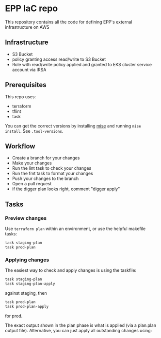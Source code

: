 # EPP IaC repo

This repository contains all the code for defining EPP's external infrastructure on AWS

## Infrastructure

- S3 Bucket
- policy granting access read/write to S3 Bucket
- Role with read/write policy applied and granted to EKS cluster service account via IRSA

## Prerequisites

This repo uses:
- terraform
- tflint
- task

You can get the correct versions by installing [mise](https://mise.jdx.dev/) and running `mise install`. See `.tool-versions`.

## Workflow

- Create a branch for your changes
- Make your changes
- Run the lint task to check your changes
- Run the fmt task to format your changes
- Push your changes to the branch
- Open a pull request
- if the digger plan looks right, comment "digger apply"

## Tasks

### Preview changes

Use `terraform plan` within an environment, or use the helpful makefile tasks:

```bash
task staging-plan
task prod-plan
```

### Applying changes

The easiest way to check and apply changes is using the taskfile:

```bash
task staging-plan
task staging-plan-apply
```
against staging, then

```bash
task prod-plan
task prod-plan-apply
```
for prod.

The exact output shown in the plan phase is what is applied (via a plan.plan output file). Alternative, you can just apply all outstanding changes using:
